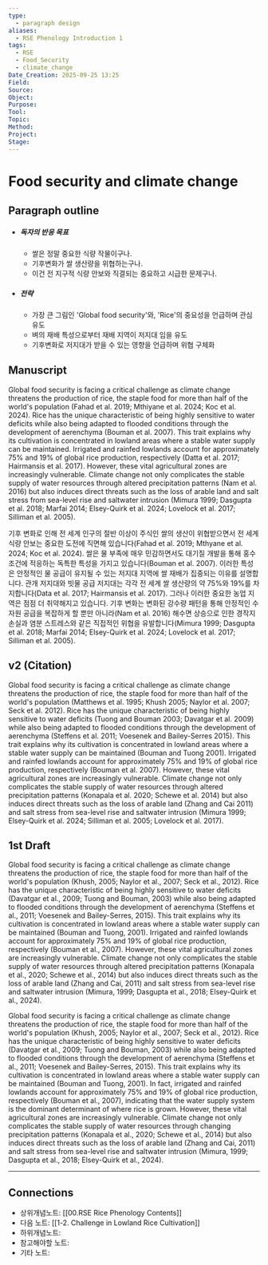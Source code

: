 ```yaml
---
type:
  - paragraph design
aliases:
  - RSE Phenology Introduction 1
tags:
  - RSE
  - Food_Security
  - climate_change
Date_Creation: 2025-09-25 13:25
Field:
Source:
Object:
Purpose:
Tool:
Topic:
Method:
Project:
Stage:
---
```


# Food security and climate change
## Paragraph outline
- ##### 독자의 반응 목표
	- 쌀은 정말 중요한 식량 작물이구나.
	- 기후변화가 쌀 생산량을 위협하는구나.
	- 이건 전 지구적 식량 안보와 직결되는 중요하고 시급한 문제구나.
- ##### 전략
	- 가장 큰 그림인 'Global food security'와, 'Rice'의 중요성을 언급하며 관심 유도
	- 벼의 재배 특성으로부터 재배 지역이 저지대 임을 유도
	- 기후변화로 저지대가 받을 수 있는 영향을 언급하며 위협 구체화

## Manuscript

Global food security is facing a critical challenge as climate change threatens the production of rice, the staple food for more than half of the world's population (Fahad et al. 2019; Mthiyane et al. 2024; Koc et al. 2024). Rice has the unique characteristic of being highly sensitive to water deficits while also being adapted to flooded conditions through the development of aerenchyma (Bouman et al. 2007). This trait explains why its cultivation is concentrated in lowland areas where a stable water supply can be maintained. Irrigated and rainfed lowlands account for approximately 75% and 19% of global rice production, respectively (Datta et al. 2017; Hairmansis et al. 2017). However, these vital agricultural zones are increasingly vulnerable. Climate change not only complicates the stable supply of water resources through altered precipitation patterns (Nam et al. 2016) but also induces direct threats such as the loss of arable land and salt stress from sea-level rise and saltwater intrusion (Mimura 1999; Dasgupta et al. 2018; Marfai 2014; Elsey-Quirk et al. 2024; Lovelock et al. 2017; Silliman et al. 2005).

기후 변화로 인해 전 세계 인구의 절반 이상이 주식인 쌀의 생산이 위협받으면서 전 세계 식량 안보는 중요한 도전에 직면해 있습니다(Fahad et al. 2019; Mthyane et al. 2024; Koc et al. 2024). 쌀은 물 부족에 매우 민감하면서도 대기질 개발을 통해 홍수 조건에 적응하는 독특한 특성을 가지고 있습니다(Bouman et al. 2007). 이러한 특성은 안정적인 물 공급이 유지될 수 있는 저지대 지역에 쌀 재배가 집중되는 이유를 설명합니다. 관개 저지대와 빗물 공급 저지대는 각각 전 세계 쌀 생산량의 약 75%와 19%를 차지합니다(Data et al. 2017; Hairmansis et al. 2017). 그러나 이러한 중요한 농업 지역은 점점 더 취약해지고 있습니다. 기후 변화는 변화된 강수량 패턴을 통해 안정적인 수자원 공급을 복잡하게 할 뿐만 아니라(Nam et al. 2016) 해수면 상승으로 인한 경작지 손실과 염분 스트레스와 같은 직접적인 위협을 유발합니다(Mimura 1999; Dasgupta et al. 2018; Marfai 2014; Elsey-Quirk et al. 2024; Lovelock et al. 2017; Silliman et al. 2005).

## v2 (Citation)

Global food security is facing a critical challenge as climate change threatens the production of rice, the staple food for more than half of the world's population (Matthews et al. 1995; Khush 2005; Naylor et al. 2007; Seck et al. 2012). Rice has the unique characteristic of being highly sensitive to water deficits (Tuong and Bouman 2003; Davatgar et al. 2009) while also being adapted to flooded conditions through the development of aerenchyma (Steffens et al. 2011; Voesenek and Bailey-Serres 2015). This trait explains why its cultivation is concentrated in lowland areas where a stable water supply can be maintained (Bouman and Tuong 2001). Irrigated and rainfed lowlands account for approximately 75% and 19% of global rice production, respectively (Bouman et al. 2007). However, these vital agricultural zones are increasingly vulnerable. Climate change not only complicates the stable supply of water resources through altered precipitation patterns (Konapala et al. 2020; Schewe et al. 2014) but also induces direct threats such as the loss of arable land (Zhang and Cai 2011) and salt stress from sea-level rise and saltwater intrusion (Mimura 1999; Elsey-Quirk et al. 2024; Silliman et al. 2005; Lovelock et al. 2017).

## 1st Draft

Global food security is facing a critical challenge as climate change threatens the production of rice, the staple food for more than half of the world's population (Khush, 2005; Naylor et al., 2007; Seck et al., 2012). Rice has the unique characteristic of being highly sensitive to water deficits (Davatgar et al., 2009; Tuong and Bouman, 2003) while also being adapted to flooded conditions through the development of aerenchyma (Steffens et al., 2011; Voesenek and Bailey-Serres, 2015). This trait explains why its cultivation is concentrated in lowland areas where a stable water supply can be maintained (Bouman and Tuong, 2001). Irrigated and rainfed lowlands account for approximately 75% and 19% of global rice production, respectively (Bouman et al., 2007). However, these vital agricultural zones are increasingly vulnerable. Climate change not only complicates the stable supply of water resources through altered precipitation patterns (Konapala et al., 2020; Schewe et al., 2014) but also induces direct threats such as the loss of arable land (Zhang and Cai, 2011) and salt stress from sea-level rise and saltwater intrusion (Mimura, 1999; Dasgupta et al., 2018; Elsey-Quirk et al., 2024).


Global food security is facing a critical challenge as climate change threatens the production of rice, the staple food for more than half of the world's population (Khush, 2005; Naylor et al., 2007; Seck et al., 2012). Rice has the unique characteristic of being highly sensitive to water deficits (Davatgar et al., 2009; Tuong and Bouman, 2003) while also being adapted to flooded conditions through the development of aerenchyma (Steffens et al., 2011; Voesenek and Bailey-Serres, 2015). This trait explains why its cultivation is concentrated in lowland areas where a stable water supply can be maintained (Bouman and Tuong, 2001). In fact, irrigated and rainfed lowlands account for approximately 75% and 19% of global rice production, respectively (Bouman et al., 2007), indicating that the water supply system is the dominant determinant of where rice is grown. However, these vital agricultural zones are increasingly vulnerable. Climate change not only complicates the stable supply of water resources through changing precipitation patterns (Konapala et al., 2020; Schewe et al., 2014) but also induces direct threats such as the loss of arable land (Zhang and Cai, 2011) and salt stress from sea-level rise and saltwater intrusion (Mimura, 1999; Dasgupta et al., 2018; Elsey-Quirk et al., 2024).

---

## Connections
- 상위개념노트: [[00.RSE Rice Phenology Contents]]
- 다음 노트: [[1-2. Challenge in Lowland Rice Cultivation]]
- 하위개념노트:
- 참고해야할 노트:
- 기타 노트:
